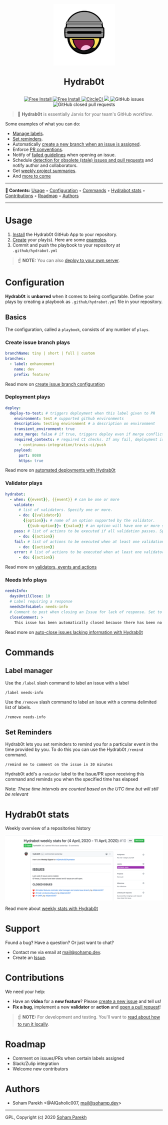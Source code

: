 <h1 align="center">
  <br>
  <img src="bot.jpeg" alt="Hydrab0t" width="197">
  <br>
  <p>Hydrab0t</p>
</h1>

<p align="center">
  <a href="https://github.com/apps/Hydrab0t">
    <img src="https://img.shields.io/badge/FREE-INSTALL-purple.svg" alt="Free Install">
  </a>
  <a href="https://t.me/AlQaholic007">
    <img src="https://img.shields.io/badge/chat-on--telegram-%2310be9e.svg" alt="Free Install">
  </a>
  <a href="https://circleci.com/gh/AlQaholic007/hydrabot.svg?style=svg&circle-token=f699e937558e534c9a92a55a929aab9774cda271">
    <img alt="CircleCI" src="https://img.shields.io/circleci/build/gh/AlQaholic007/hydrabot/master?color=green&label=circleci&logo=circleci">
  </a>
  <a href="https://codecov.io/gh/AlQaholic007/hydrabot">
  <img src="https://codecov.io/github/AlQaholic007/hydrabot/branch/master/graph/badge.svg?token=Y742K8ICNG" />
  </a>
  <img alt="GitHub issues" src="https://img.shields.io/github/issues/AlQaholic007/hydrabot?color=lightseagreen">
  <img alt="GitHub closed pull requests" src="https://img.shields.io/github/issues-pr-closed/AlQaholic007/hydrabot">
</p>

> 🤖 **Hydrab0t** is essentially Jarvis for your team's GitHub workflow.

Some examples of what you can do:

- [Manage labels](#commands).
- [Set reminders](#commands).
- Automatically [create a new branch when an issue is assigned](docs/create-issue-branch.md).
- Enforce [PR  conventions](docs/validators.md#pull-requests).
- Notify of [failed guidelines](docs/#issues) when opening an issue.
- Schedule [detection for obsolete (stale) issues and pull requests](#docs/staleness) and notify author and collaborators.
- Get [weekly project summaries](docs/hydrabot-stats.md).
- And [more to come](#roadmap)

---

**📖 Contents:** [Usage](#usage) ◦ [Configuration](#configuration) ◦ [Commands](#commands) ◦ [Hydrabot stats](#hydrabotstats) ◦ [Contributions](#contributions) ◦ [Roadmap](#roadmap) ◦ [Authors](#authors)

---


# Usage

1. [Install](https://github.com/apps/Hydrab0t) the Hydrab0t GitHub App to your repository.
2. [Create](#configuration) your play(s). Here are some [examples](#examples).
3. Commit and push the playbook to your repository at `.github/hydrabot.yml`

> ☝ **NOTE:** You can also [deploy to your own server](docs/deploy.md).

# Configuration

**Hydrab0t** is **unbarred** when it comes to being configurable.
Define your plays by creating a playbook as `.github/hydrabot.yml` file in your repository.

## Basics
The configuration, called a `playbook`, consists of any number of `plays`.

### Create issue branch plays

```yml
branchName: tiny | short | full | custom
branches: 
  - label: enhancement
    name: dev
    prefix: feature/
```

Read more on [create issue branch configuration](docs/create-issue-branch)

### Deployment plays

```yml
deploy:
  deploy-to-test: # triggers deployment when this label given to PR
    environment: test # supported github environments
    description: testing environment # a description on environment
    transient_environment: true
    auto_merge: false # if true, triggers deploy even if merge conflict with master
    required_contexts: # required CI checks. If any fail, deployment is not triggered
      - continuous-integration/travis-ci/push
    payload:
      port: 8080
      https: true
```

Read more on [automated deployments with Hydrab0t](docs/deployment.md)

### Validator plays

```yml
hydrabot:
  - when: {{event}}, {{event}} # can be one or more
    validate:
      # list of validators. Specify one or more.
      - do: {{validator}}
        {{option}}: # name of an option supported by the validator.
          {{sub-option}}: {{value}} # an option will have one or more sub-options.
    pass: # list of actions to be executed if all validation passes. Specify one or more. Omit this tag if no actions are needed.
      - do: {{action}}
    fail: # list of actions to be executed when at least one validation fails. Specify one or more. Omit this tag if no actions are needed.
      - do: {{action}}
    error: # list of actions to be executed when at least one validator throws an error. Specify one or more. Omit this tag if no actions are needed.
      - do: {{action}}
```
Read more on [validators, events and actions](docs/validators.md)


### Needs Info plays

```yml
needsInfo:
  daysUntilClose: 10
  # Label requiring a response
  needsInfoLabel: needs-info
  # Comment to post when closing an Issue for lack of response. Set to `false` to disable
  closeComment: >
    This issue has been automatically closed because there has been no response to our request for more information from the original author.
```
Read more on [auto-close issues lacking information with Hydrab0t](docs/validators.md)

# Commands

## Label manager

Use the `/label` slash command to label an issue with a label

```
/label needs-info
```

Use the `/remove` slash command to label an issue with a comma delimited list of labels.

```
/remove needs-info
```

## Set Reminders

Hydrab0t lets you set reminders to remind you for a particular event in the time provided by you. To do this you can use the Hydrab0t `/remind` command.

```
/remind me to comment on the issue in 30 minutes
```

Hydrab0t add's a `reminder` label to the Issue/PR upon receiving this command and reminds you when the specified time has elapsed

Note: _These time intervals are counted based on the UTC time but will still be relevant_

# <a name="hydrabotstats"></a> Hydrab0t stats

Weekly overview of a repositories history

![](docs/hydrabot-stats.png)

Read more about [weekly stats with Hydrab0t](docs/hydrabot-stats.md)

# Support
Found a bug? Have a question? Or just want to chat?

- Contact me via email at [mail@sohamp.dev](mail@sohamp.dev).
- Create an [Issue](https://github.com/AlQaholic007/hydrabot/issues/new).

# Contributions
We need your help:

- Have an **💡idea** for a **new feature**? Please [create a new issue](https://github.com/AlQaholic007/hydrabot/issues) and tell us!
- **Fix a bug**, implement a new **validator** or **action** and [open a pull request](docs/CONTRIBUTING.md)!

> ☝️ **NOTE:** For development and testing. You'll want to [read about how to run it locally](docs/deploy.md#running-locally).

# Roadmap
- Comment on issues/PRs when certain labels assigned
- Slack/Zulip integration
- Welcome new contributors

# Authors
  - Soham Parekh <@AlQaholic007, mail@sohamp.dev>
---
GPL, Copyright (c) 2020 [Soham Parekh](https://github.com/AlQaholic007)
